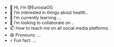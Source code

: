 - 👋 Hi, I’m @EurosiaOG
- 👀 I’m interested in things about health..
- 🌱 I’m currently learning ...
- 💞️ I’m looking to collaborate on ..
- 📫 How to reach me on all social media platforms.
- 😄 Pronouns: ...
- ⚡ Fun fact: ...

<!---
EurosiaOG/EurosiaOG is a ✨ special ✨ repository because its `README.md` (this file) appears on your GitHub profile.
You can click the Preview link to take a look at your changes.
--->
